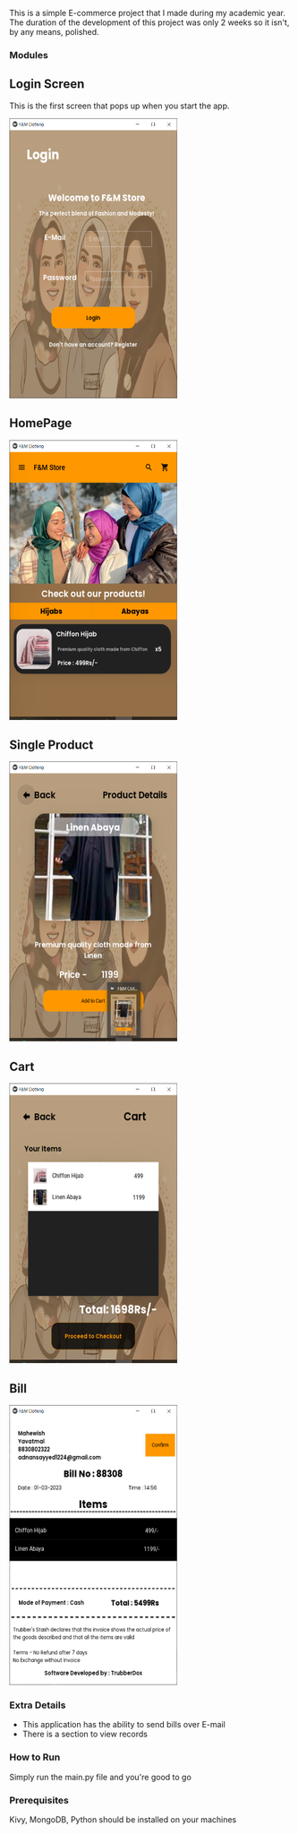 This is a simple E-commerce project that I made during my academic year.
The duration of the development of this project was only 2 weeks so it isn't, by any means, polished.

### Modules
## Login Screen
This is the first screen that pops up when you start the app.

<img src="images/Screens/1.PNG" width="300" height = "500">

## HomePage
<img src="images/Screens/3.PNG" width="300" height = "500">

## Single Product
<img src="images/Screens/5.PNG" width="300" height = "500">

## Cart
<img src="images/Screens/6.PNG" width="300" height = "500">

## Bill
<img src="images/Screens/8.PNG" width="300" height = "500">

### Extra Details
- This application has the ability to send bills over E-mail
- There is a section to view records

### How to Run
Simply run the main.py file and you're good to go

### Prerequisites
Kivy, MongoDB, Python should be installed on your machines
